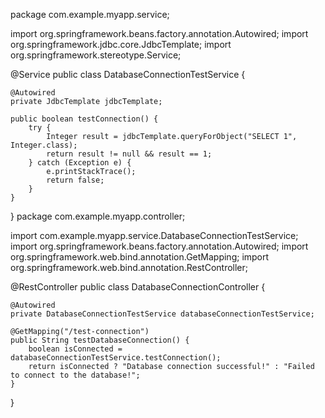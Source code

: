 package com.example.myapp.service;

import org.springframework.beans.factory.annotation.Autowired;
import org.springframework.jdbc.core.JdbcTemplate;
import org.springframework.stereotype.Service;

@Service
public class DatabaseConnectionTestService {

    @Autowired
    private JdbcTemplate jdbcTemplate;

    public boolean testConnection() {
        try {
            Integer result = jdbcTemplate.queryForObject("SELECT 1", Integer.class);
            return result != null && result == 1;
        } catch (Exception e) {
            e.printStackTrace();
            return false;
        }
    }
}
package com.example.myapp.controller;

import com.example.myapp.service.DatabaseConnectionTestService;
import org.springframework.beans.factory.annotation.Autowired;
import org.springframework.web.bind.annotation.GetMapping;
import org.springframework.web.bind.annotation.RestController;

@RestController
public class DatabaseConnectionController {

    @Autowired
    private DatabaseConnectionTestService databaseConnectionTestService;

    @GetMapping("/test-connection")
    public String testDatabaseConnection() {
        boolean isConnected = databaseConnectionTestService.testConnection();
        return isConnected ? "Database connection successful!" : "Failed to connect to the database!";
    }
}
